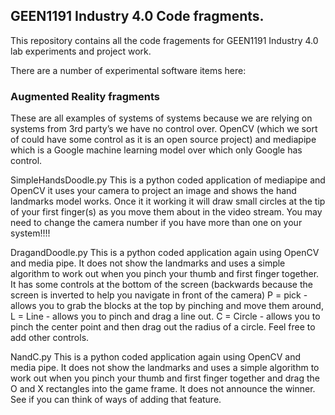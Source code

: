 ## GEEN1191 Industry 4.0 Code fragments.

This repository contains all the code fragements for GEEN1191 Industry 4.0 lab experiments and project work.

There are a number of experimental software items here:

### Augmented Reality fragments

These are all examples of systems of systems because we are relying on systems from 3rd party’s we have no control over. OpenCV (which we sort of could have some control as it is an open source project) and mediapipe which is a Google machine learning model over which only Google has control.

SimpleHandsDoodle.py  This is a python coded application of mediapipe and OpenCV it uses your camera to project an image and shows the hand landmarks model works. Once it it working it will draw small circles at the tip of your first finger(s) as you move them about in the video stream. You may need to change the camera number if you have more than one on your system!!!!

DragandDoodle.py  This is a python coded application again using OpenCV and media pipe. It does not show the landmarks and uses a simple algorithm to work out when you pinch your thumb and first finger together. It has some controls at the bottom of the screen (backwards because the screen is inverted to help you navigate in front of the camera) P = pick - allows you to grab the blocks at the top by pinching and move them around, L = Line - allows you to pinch and drag a line out. C = Circle - allows you to pinch the center point and then drag out the radius of a circle. Feel free to add other controls.

NandC.py  This is a python coded application again using OpenCV and media pipe. It does not show the landmarks and uses a simple algorithm to work out when you pinch your thumb and first finger together and drag the O and X rectangles into the game frame. It does not announce the winner. See if you can think of ways of adding that feature.



